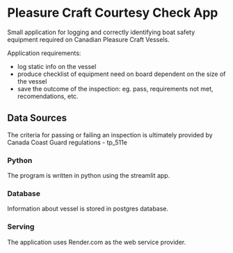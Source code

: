 # Pleasure Craft Courtesy Check App
Small application for logging and correctly identifying boat safety equipment required on Canadian Pleasure Craft Vessels.  

Application requirements:
- log static info on the vessel
- produce checklist of equipment need on board dependent on the size of the vessel
- save the outcome of the inspection: eg. pass, requirements not met, recomendations, etc.

## Data Sources
The criteria for passing or failing an inspection is ultimately provided by Canada Coast Guard regulations - tp_511e

### Python
The program is written in python using the streamlit app.

### Database
Information about vessel is stored in postgres database.

### Serving
The application uses Render.com as the web service provider.

